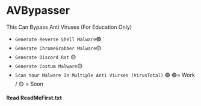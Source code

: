 # AVBypasser
This Can Bypass Anti Viruses (For Education Only)


- `Generate Reverse Shell Malware`🟢
- `Generate ChromeGrabber Malware`🟡
- `Generate Discord Rat` 🟡
- `Generate Costum Malware`🟡
- `Scan Your Malware In Multiple Anti Viurses (VirusTotal)` 🟢
🟢= Work  / 🟡 = Soon

**Read ReadMeFirst.txt**
